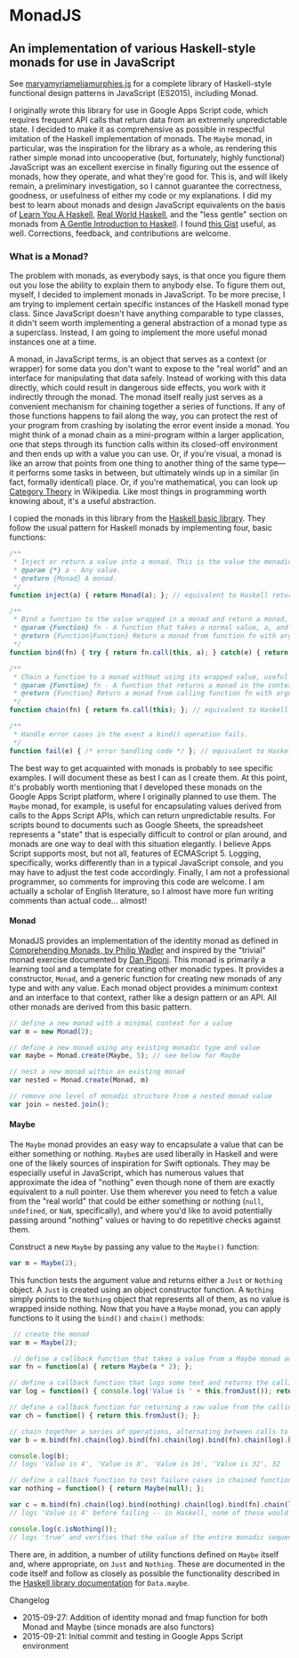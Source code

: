 # MonadJS
## An implementation of various Haskell-style monads for use in JavaScript

See [maryamyriameliamurphies.js](https://github.com/sjsyrek/maryamyriameliamurphies.js) for a complete library of Haskell-style functional design patterns in JavaScript (ES2015), including Monad.

I originally wrote this library for use in Google Apps Script code, which requires frequent API calls that return data from an extremely unpredictable state. I decided to make it as comprehensive as possible in respectful imitation of the Haskell implementation of monads. The `Maybe` monad, in particular, was the inspiration for the library as a whole, as rendering this rather simple monad into uncooperative (but, fortunately, highly functional) JavaScript was an excellent exercise in finally figuring out the essence of monads, how they operate, and what they're good for. This is, and will likely remain, a preliminary investigation, so I cannot guarantee the correctness, goodness, or usefulness of either my code or my explanations. I did my best to learn about monads and design JavaScript equivalents on the basis of [Learn You A Haskell](http://www.learnyouahaskell.com), [Real World Haskell](http://book.realworldhaskell.org), and the "less gentle" section on monads from [A Gentle Introduction to Haskell](https://www.haskell.org/tutorial/monads.html). I found [this Gist](https://gist.github.com/igstan/5735974) useful, as well. Corrections, feedback, and contributions are welcome.

### What is a Monad?
The problem with monads, as everybody says, is that once you figure them out you lose the ability to explain them to anybody else. To figure them out, myself, I decided to implement monads in JavaScript. To be more precise, I am trying to implement certain specific instances of the Haskell monad type class. Since JavaScript doesn't have anything comparable to type classes, it didn't seem worth implementing a general abstraction of a monad type as a superclass. Instead, I am going to implement the more useful monad instances one at a time.

A monad, in JavaScript terms, is an object that serves as a context (or wrapper) for some data you don't want to expose to the "real world" and an interface for manipulating that data safely. Instead of working with this data directly, which could result in dangerous side effects, you work with it indirectly through the monad. The monad itself really just serves as a convenient mechanism for chaining together a series of functions. If any of those functions happens to fail along the way, you can protect the rest of your program from crashing by isolating the error event inside a monad. You might think of a monad chain as a mini-program within a larger application, one that steps through its function calls within its closed-off environment and then ends up with a value you can use. Or, if you're visual, a monad is like an arrow that points from one thing to another thing of the same type—it performs some tasks in between, but ultimately winds up in a similar (in fact, formally identical) place. Or, if you're mathematical, you can look up [Category Theory](https://en.wikipedia.org/wiki/Category_theory) in Wikipedia. Like most things in programming worth knowing about, it's a useful abstraction.

I copied the monads in this library from the [Haskell basic library](https://downloads.haskell.org/~ghc/6.12.2/docs/html/libraries/base-4.2.0.1/Data-Maybe.html#t%3AMaybe). They follow the usual pattern for Haskell monads by implementing four, basic functions:

```javascript
/**
 * Inject or return a value into a monad. This is the value the monadic wrapper is hiding.
 * @param {*} a - Any value.
 * @return {Monad} A monad.
 */
function inject(a) { return Monad(a); }; // equivalent to Haskell return

/**
 * Bind a function to the value wrapped in a monad and return a monad, for chaining.
 * @param {Function} fn - A function that takes a normal value, a, and returns a monad in the context of an existing (i.e. this) monad.
 * @return {Function|Function} Return a monad from function fn with argument a and thisVal set to the monad on which this function is defined, or call a failure method if there's a problem.
 */
function bind(fn) { try { return fn.call(this, a); } catch(e) { return this.fail(e) } }; // equivalent to Haskell >>=

/**
 * Chain a function to a monad without using its wrapped value, useful for adding a procedure to the function chain that doesn't need to operate on the monadic value.
 * @param {Function} fn - A function that returns a monad in the context of an existing (i.e. this) monad.
 * @return {Function} Return a monad from calling function fn with argument a and thisVal set to the monad on which this function is defined.
 */
function chain(fn) { return fn.call(this); }; // equivalent to Haskell >>

/**
 * Handle error cases in the event a bind() operation fails.
 */
function fail(e) { /* error handling code */ }; // equivalent to Haskell fail
```

The best way to get acquainted with monads is probably to see specific examples. I will document these as best I can as I create them. At this point, it's probably worth mentioning that I developed these monads on the Google Apps Script platform, where I originally planned to use them. The `Maybe` monad, for example, is useful for encapsulating values derived from calls to the Apps Script APIs, which can return unpredictable results. For scripts bound to documents such as Google Sheets, the spreadsheet represents a "state" that is especially difficult to control or plan around, and monads are one way to deal with this situation elegantly. I believe Apps Script supports most, but not all, features of ECMAScript 5. Logging, specifically, works differently than in a typical JavaScript console, and you may have to adjust the test code accordingly. Finally, I am not a professional programmer, so comments for improving this code are welcome. I am actually a scholar of English literature, so I almost have more fun writing comments than actual code... almost!

#### Monad
MonadJS provides an implementation of the identity monad as defined in [Comprehending Monads, by Philip Wadler](http://ncatlab.org/nlab/files/WadlerMonads.pdf) and inspired by the "trivial" monad exercise documented by [Dan Piponi](http://blog.sigfpe.com/2007/04/trivial-monad.html). This monad is primarily a learning tool and a template for creating other monadic types. It provides a constructor, `Monad`, and a generic function for creating new monads of any type and with any value. Each monad object provides a minimum context and an interface to that context, rather like a design pattern or an API. All other monads are derived from this basic pattern.

```javascript
// define a new monad with a minimal context for a value
var m = new Monad(2);

// define a new monad using any existing monadic type and value
var maybe = Monad.create(Maybe, 5); // see below for Maybe

// nest a new monad within an existing monad
var nested = Monad.create(Monad, m)

// remove one level of monadic structure from a nested monad value
var join = nested.join();
```

#### Maybe
The `Maybe` monad provides an easy way to encapsulate a value that can be either something or nothing. `Maybe`s are used liberally in Haskell and were one of the likely sources of inspiration for Swift optionals. They may be especially useful in JavaScript, which has numerous values that approximate the idea of "nothing" even though none of them are exactly equivalent to a null pointer. Use them wherever you need to fetch a value from the "real world" that could be either something or nothing (`null`, `undefined`, or `NaN`, specifically), and where you'd like to avoid potentially passing around "nothing" values or having to do repetitive checks against them.

Construct a new `Maybe` by passing any value to the `Maybe()` function:

```javascript
var m = Maybe(2);
```

This function tests the argument value and returns either a `Just` or `Nothing` object. A `Just` is created using an object constructor function. A `Nothing` simply points to the `Nothing` object that represents all of them, as no value is wrapped inside nothing. Now that you have a `Maybe` monad, you can apply functions to it using the `bind()` and `chain()` methods:

```javascript
 // create the monad
var m = Maybe(2);

 // define a callback function that takes a value from a Maybe monad and returns a Maybe monad, for testing bind()
var fn = function(a) { return Maybe(a * 2); };

// define a callback function that logs some text and returns the calling monad, for testing chain()
var log = function() { console.log('Value is ' + this.fromJust()); return this; }; 

// define a callback function for returning a raw value from the calling Maybe monad (this will throw an exception if the monad is Nothing)
var ch = function() { return this.fromJust(); }; 

// chain together a series of operations, alternating between calls to fn() and calls to log() and concluding with ch()
var b = m.bind(fn).chain(log).bind(fn).chain(log).bind(fn).chain(log).bind(fn).chain(log).chain(ch); 

console.log(b);
// logs 'Value is 4', 'Value is 8', 'Value is 16', 'Value is 32', 32

// define a callback function to test failure cases in chained function calls
var nothing = function() { return Maybe(null); }; 

var c = m.bind(fn).chain(log).bind(nothing).chain(log).bind(fn).chain(log).bind(fn).chain(log).bind(fn).chain(ch);
// logs 'Value is 4' before failing -- in Haskell, none of these would evaluate, but JavaScript doesn't have lazy evaluation, so we just do everything in order

console.log(c.isNothing());
// logs 'true' and verifies that the value of the entire monadic sequence is Nothing
```

There are, in addition, a number of utility functions defined on `Maybe` itself and, where appropriate, on `Just` and `Nothing`. These are documented in the code itself and follow as closely as possible the functionality described in the [Haskell library documentation](https://downloads.haskell.org/~ghc/6.12.2/docs/html/libraries/base-4.2.0.1/Data-Maybe.html#t%3AMaybe) for `Data.maybe`.

Changelog

- 2015-09-27: Addition of identity monad and fmap function for both Monad and Maybe (since monads are also functors)
- 2015-09-21: Initial commit and testing in Google Apps Script environment
